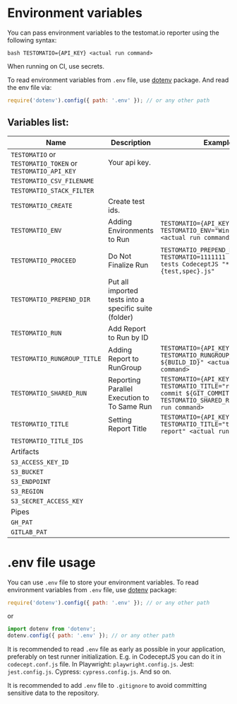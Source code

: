 # Environment variables

You can pass environment variables to the testomat.io reporter using the following syntax:

`bash TESTOMATIO={API_KEY} <actual run command>`

When running on CI, use secrets.

To read environment variables from `.env` file, use [dotenv](https://www.npmjs.com/package/dotenv) package. And read the env file via:

```javascript
require('dotenv').config({ path: '.env' }); // or any other path
```

## Variables list:

| Name                                                       | Description                                           | Example                                                                                                                |
| ---------------------------------------------------------- | ----------------------------------------------------- | ---------------------------------------------------------------------------------------------------------------------- |
| `TESTOMATIO` or `TESTOMATIO_TOKEN` or `TESTOMATIO_API_KEY` | Your api key.                                         |
| `TESTOMATIO_CSV_FILENAME`                                  |                                                       |
| `TESTOMATIO_STACK_FILTER`                                  |                                                       |
| `TESTOMATIO_CREATE`                                        | Create test ids.                                      |
| `TESTOMATIO_ENV`                                           | Adding Environments to Run                            | `TESTOMATIO={API_KEY} TESTOMATIO_ENV="Windows, Chrome" <actual run command>`                                           |
| `TESTOMATIO_PROCEED`                                       | Do Not Finalize Run                                   | `TESTOMATIO_PREPEND_DIR="MyTESTS" TESTOMATIO=1111111 npx check-tests CodeceptJS "**/*{.,_}{test,spec}.js"`             |
| `TESTOMATIO_PREPEND_DIR`                                   | Put all imported tests into a specific suite (folder) |
| `TESTOMATIO_RUN`                                           | Add Report to Run by ID                               |
| `TESTOMATIO_RUNGROUP_TITLE`                                | Adding Report to RunGroup                             | `TESTOMATIO={API_KEY} TESTOMATIO_RUNGROUP_TITLE="Build ${BUILD_ID}" <actual run command>`                              |
| `TESTOMATIO_SHARED_RUN`                                    | Reporting Parallel Execution to To Same Run           | `TESTOMATIO={API_KEY} TESTOMATIO_TITLE="report for commit ${GIT_COMMIT}" TESTOMATIO_SHARED_RUN=1 <actual run command>` |
| `TESTOMATIO_TITLE`                                         | Setting Report Title                                  | `TESTOMATIO={API_KEY} TESTOMATIO_TITLE="title for the report" <actual run command>`                                    |
| `TESTOMATIO_TITLE_IDS`                                     |                                                       |
| Artifacts                                                  |                                                       |
| `S3_ACCESS_KEY_ID`                                         |                                                       |
| `S3_BUCKET`                                                |                                                       |
| `S3_ENDPOINT`                                              |                                                       |
| `S3_REGION`                                                |                                                       |
| `S3_SECRET_ACCESS_KEY`                                     |                                                       |
| Pipes                                                      |                                                       |
| `GH_PAT`                                                   |                                                       |
| `GITLAB_PAT`                                               |                                                       |

# .env file usage

You can use `.env` file to store your environment variables. To read environment variables from `.env` file, use [dotenv](https://www.npmjs.com/package/dotenv) package:

```javascript
require('dotenv').config({ path: '.env' }); // or any other path
```

or

```javascript
import dotenv from 'dotenv';
dotenv.config({ path: '.env' }); // or any other path
```

It is recommended to read `.env` file as early as possible in your application, preferably on test runner initialization.
E.g. in CodeceptJS you can do it in `codecept.conf.js` file. In Playwright: `playwright.config.js`. Jest: `jest.config.js`. Cypress: `cypress.config.js`. And so on.

It is recommended to add `.env` file to `.gitignore` to avoid committing sensitive data to the repository.
